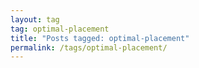 ```yaml
---
layout: tag
tag: optimal-placement
title: "Posts tagged: optimal-placement"
permalink: /tags/optimal-placement/
---
```

